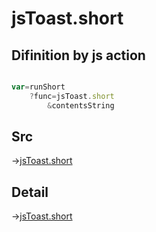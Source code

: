 # jsToast.short

## Difinition by js action

```js.js

var=runShort
	?func=jsToast.short
		&contentsString
```

## Src

->[jsToast.short](https://github.com/puutaro/CommandClick/blob/master/app/src/main/java/com/puutaro/commandclick/fragment_lib/terminal_fragment/js_interface/JsToast.kt#L18)

## Detail

->[jsToast.short](https://github.com/puutaro/CommandClick/blob/master/md/developer/js_interface/details/JsToast/short.md)
